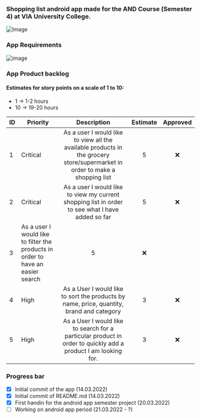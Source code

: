 ### Shopping list android app made for the AND Course (Semester 4) at VIA University College. 
![Image](https://upload.wikimedia.org/wikipedia/commons/5/5d/VIA_UC_logo.png)

### App Requirements
![image](https://user-images.githubusercontent.com/82092907/158166131-3505404a-68cc-41ae-8492-ffe9cf5207d6.png)

### App Product backlog
#### Estimates for story points on a scale of 1 to 10:
- 1 -> 1-2 hours
- 10 -> 19-20 hours

| ID | Priority | Description   | Estimate  | Approved | 
| -- | -------  |:-------------:| :--------:| :------: | 
| 1  | Critical | As a user I would like to view all the available products in the grocery store/supermarket in order to make a shopping list|   5     | ❌      | 
| 2  | Critical | As a user I would like to view my current shopping list in order to see what I have added so far|    5     | ❌      |
| 3  | As a user I would like to filter the products in order to have an easier search|    5     | ❌      |
| 4  | High | As a User I would like to sort the products by name, price, quantity, brand and category|    3     | ❌      |
| 5  | High | As a User I would like to search for a particular product in order to quickly add a product I am looking for.  |    3     | ❌      |


### Progress bar
- [x] Initial commit of the app (14.03.2022)
- [x] Initial commit of README.md (14.03.2022) 
- [x] First handin for the android app semester project (20.03.2022)
- [ ] Working on android app period (21.03.2022 - ?)
